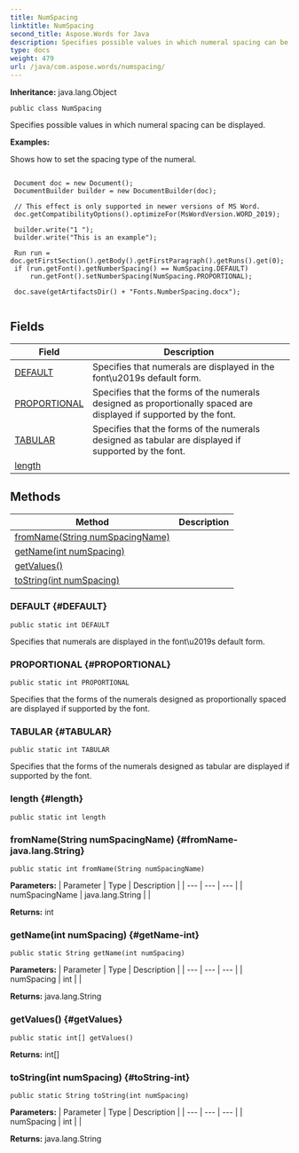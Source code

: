 ```yaml
---
title: NumSpacing
linktitle: NumSpacing
second_title: Aspose.Words for Java
description: Specifies possible values in which numeral spacing can be displayed in Java.
type: docs
weight: 479
url: /java/com.aspose.words/numspacing/
---
```


**Inheritance:**
java.lang.Object
```
public class NumSpacing
```

Specifies possible values in which numeral spacing can be displayed.

 **Examples:** 

Shows how to set the spacing type of the numeral.

```

 Document doc = new Document();
 DocumentBuilder builder = new DocumentBuilder(doc);

 // This effect is only supported in newer versions of MS Word.
 doc.getCompatibilityOptions().optimizeFor(MsWordVersion.WORD_2019);

 builder.write("1 ");
 builder.write("This is an example");

 Run run = doc.getFirstSection().getBody().getFirstParagraph().getRuns().get(0);
 if (run.getFont().getNumberSpacing() == NumSpacing.DEFAULT)
     run.getFont().setNumberSpacing(NumSpacing.PROPORTIONAL);

 doc.save(getArtifactsDir() + "Fonts.NumberSpacing.docx");
 
```
## Fields

| Field | Description |
| --- | --- |
| [DEFAULT](#DEFAULT) | Specifies that numerals are displayed in the font\\u2019s default form. |
| [PROPORTIONAL](#PROPORTIONAL) | Specifies that the forms of the numerals designed as proportionally spaced are displayed if supported by the font. |
| [TABULAR](#TABULAR) | Specifies that the forms of the numerals designed as tabular are displayed if supported by the font. |
| [length](#length) |  |
## Methods

| Method | Description |
| --- | --- |
| [fromName(String numSpacingName)](#fromName-java.lang.String) |  |
| [getName(int numSpacing)](#getName-int) |  |
| [getValues()](#getValues) |  |
| [toString(int numSpacing)](#toString-int) |  |
### DEFAULT {#DEFAULT}
```
public static int DEFAULT
```


Specifies that numerals are displayed in the font\\u2019s default form.

### PROPORTIONAL {#PROPORTIONAL}
```
public static int PROPORTIONAL
```


Specifies that the forms of the numerals designed as proportionally spaced are displayed if supported by the font.

### TABULAR {#TABULAR}
```
public static int TABULAR
```


Specifies that the forms of the numerals designed as tabular are displayed if supported by the font.

### length {#length}
```
public static int length
```


### fromName(String numSpacingName) {#fromName-java.lang.String}
```
public static int fromName(String numSpacingName)
```




**Parameters:**
| Parameter | Type | Description |
| --- | --- | --- |
| numSpacingName | java.lang.String |  |

**Returns:**
int
### getName(int numSpacing) {#getName-int}
```
public static String getName(int numSpacing)
```




**Parameters:**
| Parameter | Type | Description |
| --- | --- | --- |
| numSpacing | int |  |

**Returns:**
java.lang.String
### getValues() {#getValues}
```
public static int[] getValues()
```




**Returns:**
int[]
### toString(int numSpacing) {#toString-int}
```
public static String toString(int numSpacing)
```




**Parameters:**
| Parameter | Type | Description |
| --- | --- | --- |
| numSpacing | int |  |

**Returns:**
java.lang.String

